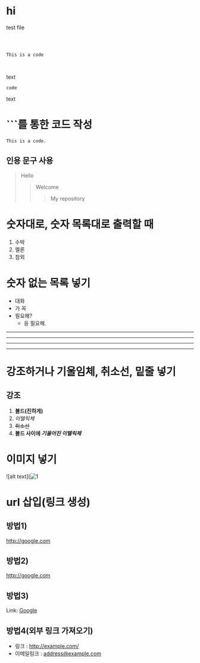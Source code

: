 # hi

test file

<pre>

<code>

This is a code

</code>
</pre>

text

    code
    
text

# ```를 통한 코드 작성
```This is a code.```

## 인용 문구 사용
>Hello
>>Welcome
>>> My repository

# 숫자대로, 숫자 목록대로 출력할 때

1. 수박
2. 멜론
3. 참외

# 숫자 없는 목록 넣기 

+ 대화
+ 가 꼭
+ 필요해?
    - 응 필요해.



* * *
*********

- - - -
-------------------------

# 강조하거나 기울임체, 취소선, 밑줄 넣기
## 강조
1. __볼드(진하게)__
2. _이텔릭체_
3. ~~취소선~~
4. __볼드 사이에 *기울어진 이텔릭체*__

# 이미지 넣기
![alt text](![1](https://user-images.githubusercontent.com/114466218/192464513-b489d868-199b-4635-928f-7ccfb97da252.png)



# url 삽입(링크 생성)
## 방법1)
http://google.com
<br>
## 방법2)
<http://google.com>

## 방법3)
Link: [Google][google link]

[google link]:http://google.com

## 방법4(외부 링크 가져오기)
* 링크 : http://example.com/
* 이메일링크 : <address@example.com>














